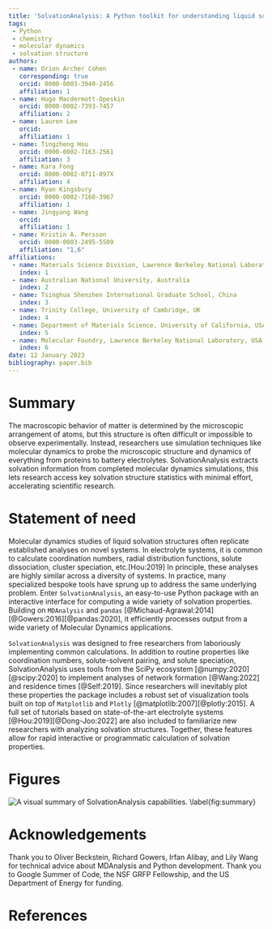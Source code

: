 ```yaml
---
title: 'SolvationAnalysis: A Python toolkit for understanding liquid solvation structure in classical molecular dynamics simulations'
tags:
 - Python
 - chemistry
 - molecular dynamics
 - solvation structure
authors:
 - name: Orion Archer Cohen
   corresponding: true
   orcid: 0000-0003-3940-2456
   affiliation: 1
 - name: Hugo Macdermott-Opeskin
   orcid: 0000-0002-7393-7457
   affiliation: 2
 - name: Lauren Lee
   orcid:
   affiliation: 1
 - name: Tingzheng Hou
   orcid: 0000-0002-7163-2561
   affiliation: 3
 - name: Kara Fong
   orcid: 0000-0002-0711-097X
   affiliation: 4
 - name: Ryan Kingsbury
   orcid: 0000-0002-7168-3967
   affiliation: 1
 - name: Jingyang Wang
   orcid:
   affiliation: 1
 - name: Kristin A. Persson
   orcid: 0000-0003-2495-5509
   affiliation: "1,6"
affiliations:
 - name: Materials Science Division, Lawrence Berkeley National Laboratory, USA
   index: 1
 - name: Australian National University, Australia
   index: 2
 - name: Tsinghua Shenzhen International Graduate School, China
   index: 3
 - name: Trinity College, University of Cambridge, UK
   index: 4
 - name: Department of Materials Science, University of California, USA
   index: 5
 - name: Molecular Foundry, Lawrence Berkeley National Laboratory, USA
   index: 6
date: 12 January 2023
bibliography: paper.bib
---
```


# Summary

The macroscopic behavior of matter is determined by the microscopic
arrangement of atoms, but this structure is often
difficult or impossible to observe experimentally. Instead, researchers use
simulation techniques like molecular dynamics to probe the microscopic
structure and dynamics of everything from proteins to battery electrolytes.
SolvationAnalysis extracts solvation information from completed
molecular dynamics simulations, this lets research access key solvation
structure statistics with minimal effort, accelerating scientific research.

# Statement of need

Molecular dynamics studies of liquid solvation structures often replicate
established analyses on novel systems. In electrolyte systems, it is common
to calculate coordination numbers, radial distribution functions, solute
dissociation, cluster speciation, etc.[Hou:2019] In principle, these analyses are highly
similar across a diversity of systems. In practice, many specialized bespoke
tools have sprung up to address the same underlying problem. Enter `SolvationAnalysis`, 
an easy-to-use Python package with an interactive interface for
computing a wide variety of solvation properties. Building on `MDAnalysis` and
`pandas` [@Michaud-Agrawal:2014][@Gowers:2016][@pandas:2020], it efficiently
processes output from a wide variety of Molecular Dynamics applications.

`SolvationAnalysis` was designed to free researchers from laboriously
implementing common calculations. In addition to routine properties like
coordination numbers, solute-solvent pairing, and solute speciation,
SolvationAnalysis uses tools from the SciPy ecosystem [@numpy:2020][@scipy:2020]
to implement analyses of network formation [@Wang:2022] and residence
times [@Self:2019]. Since researchers will inevitably plot these
properties the package includes a robust set of visualization tools built
on top of `Matplotlib` and `Plotly` [@matplotlib:2007][@plotly:2015].
A full set of tutorials based on state-of-the-art electrolyte systems
[@Hou:2019][@Dong-Joo:2022] are also included to familiarize new researchers
with analyzing solvation structures. Together, these features allow for
rapid interactive or programmatic calculation of solvation properties.

# Figures

![A visual summary of SolvationAnalysis capabilities. \label{fig:summary}](summary_figure.jpg)

# Acknowledgements

Thank you to Oliver Beckstein, Richard Gowers, Irfan Alibay, and Lily Wang for
technical advice about MDAnalysis and Python development. Thank you to Google 
Summer of Code, the NSF GRFP Fellowship, and the US Department of Energy for 
funding.

# References